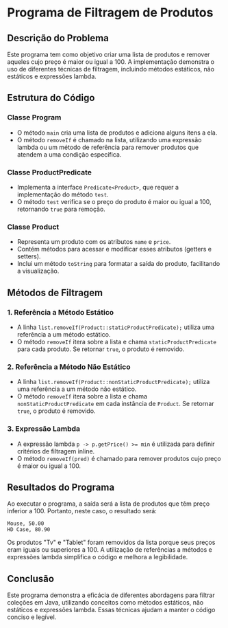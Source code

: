 # Programa de Filtragem de Produtos

## Descrição do Problema

Este programa tem como objetivo criar uma lista de produtos e remover aqueles cujo preço é maior ou igual a 100. A implementação demonstra o uso de diferentes técnicas de filtragem, incluindo métodos estáticos, não estáticos e expressões lambda.

## Estrutura do Código

### Classe **Program**
- O método `main` cria uma lista de produtos e adiciona alguns itens a ela.
- O método `removeIf` é chamado na lista, utilizando uma expressão lambda ou um método de referência para remover produtos que atendem a uma condição específica.

### Classe **ProductPredicate**
- Implementa a interface `Predicate<Product>`, que requer a implementação do método `test`.
- O método `test` verifica se o preço do produto é maior ou igual a 100, retornando `true` para remoção.

### Classe **Product**
- Representa um produto com os atributos `name` e `price`.
- Contém métodos para acessar e modificar esses atributos (getters e setters).
- Inclui um método `toString` para formatar a saída do produto, facilitando a visualização.

## Métodos de Filtragem

### 1. Referência a Método Estático
- A linha `list.removeIf(Product::staticProductPredicate);` utiliza uma referência a um método estático.
- O método `removeIf` itera sobre a lista e chama `staticProductPredicate` para cada produto. Se retornar `true`, o produto é removido.

### 2. Referência a Método Não Estático
- A linha `list.removeIf(Product::nonStaticProductPredicate);` utiliza uma referência a um método não estático.
- O método `removeIf` itera sobre a lista e chama `nonStaticProductPredicate` em cada instância de `Product`. Se retornar `true`, o produto é removido.

### 3. Expressão Lambda
- A expressão lambda `p -> p.getPrice() >= min` é utilizada para definir critérios de filtragem inline.
- O método `removeIf(pred)` é chamado para remover produtos cujo preço é maior ou igual a 100.

## Resultados do Programa

Ao executar o programa, a saída será a lista de produtos que têm preço inferior a 100. Portanto, neste caso, o resultado será:

```
Mouse, 50.00
HD Case, 80.90
```

Os produtos "Tv" e "Tablet" foram removidos da lista porque seus preços eram iguais ou superiores a 100.
A utilização de referências a métodos e expressões lambda simplifica o código e melhora a legibilidade.

## Conclusão

Este programa demonstra a eficácia de diferentes abordagens para filtrar coleções em Java, utilizando conceitos como métodos estáticos,
não estáticos e expressões lambda. Essas técnicas ajudam a manter o código conciso e legível.